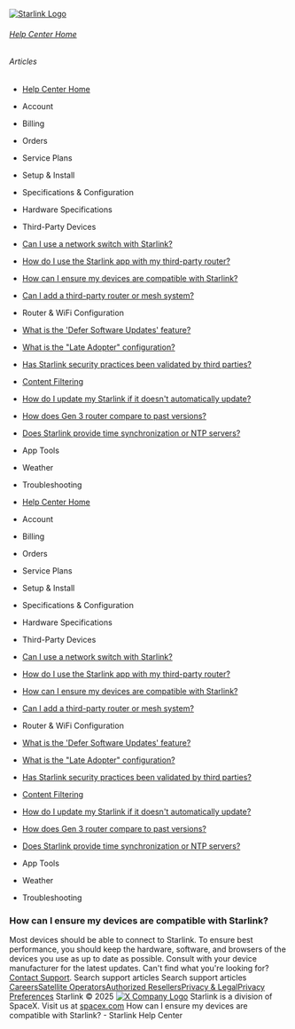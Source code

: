 [![Starlink Logo](https://www.starlink.com/_next/image?url=%2Fassets%2Fimages%2Flogo%2Flogo_white.png&w=3840&q=75)](https://www.starlink.com/support/article/<https:/www.starlink.com/>)
###### [Help Center Home](https://www.starlink.com/support/article/</support>)
###### Articles
  * [Help Center Home](https://www.starlink.com/support/article/</support>)
  * Account
  * Billing
  * Orders
  * Service Plans
  * Setup & Install
  * Specifications & Configuration
  * Hardware Specifications
  * Third-Party Devices
  * [Can I use a network switch with Starlink?](https://www.starlink.com/support/article/</support/article/0fe26b2b-ffab-001c-e950-7a07f3082e5d>)
  * [How do I use the Starlink app with my third-party router?](https://www.starlink.com/support/article/</support/article/27802782-944e-10aa-bc29-23ccbc1fce73>)
  * [How can I ensure my devices are compatible with Starlink?](https://www.starlink.com/support/article/</support/article/471fbaeb-08ad-e1d9-08f5-802e6e710e10>)
  * [Can I add a third-party router or mesh system?](https://www.starlink.com/support/article/</support/article/a206a55c-0597-2d06-1408-dea7dcf24221>)
  * Router & WiFi Configuration 
  * [What is the 'Defer Software Updates' feature?](https://www.starlink.com/support/article/</support/article/4331faa0-0edd-274e-6ace-7b3188afb4b4>)
  * [What is the "Late Adopter" configuration?](https://www.starlink.com/support/article/</support/article/219ac7cc-4436-8260-36bc-af0a6765d704>)
  * [Has Starlink security practices been validated by third parties?](https://www.starlink.com/support/article/</support/article/984d0c92-9fac-3036-1138-be0f390829dc>)
  * [Content Filtering](https://www.starlink.com/support/article/</support/article/1542bce8-8fa4-158f-5880-2dd366dec075>)
  * [How do I update my Starlink if it doesn't automatically update?](https://www.starlink.com/support/article/</support/article/44b964f6-a538-d7c1-b893-b02822f444b5>)
  * [How does Gen 3 router compare to past versions?](https://www.starlink.com/support/article/</support/article/f7105c55-8d50-ac74-fb47-210edc350f85>)
  * [Does Starlink provide time synchronization or NTP servers?](https://www.starlink.com/support/article/</support/article/0873e885-831a-9f4e-4808-2838a28f2e69>)
  * App Tools 
  * Weather 
  * Troubleshooting


  * [Help Center Home](https://www.starlink.com/support/article/</support>)
  * Account
  * Billing
  * Orders
  * Service Plans
  * Setup & Install
  * Specifications & Configuration
  * Hardware Specifications
  * Third-Party Devices
  * [Can I use a network switch with Starlink?](https://www.starlink.com/support/article/</support/article/0fe26b2b-ffab-001c-e950-7a07f3082e5d>)
  * [How do I use the Starlink app with my third-party router?](https://www.starlink.com/support/article/</support/article/27802782-944e-10aa-bc29-23ccbc1fce73>)
  * [How can I ensure my devices are compatible with Starlink?](https://www.starlink.com/support/article/</support/article/471fbaeb-08ad-e1d9-08f5-802e6e710e10>)
  * [Can I add a third-party router or mesh system?](https://www.starlink.com/support/article/</support/article/a206a55c-0597-2d06-1408-dea7dcf24221>)
  * Router & WiFi Configuration 
  * [What is the 'Defer Software Updates' feature?](https://www.starlink.com/support/article/</support/article/4331faa0-0edd-274e-6ace-7b3188afb4b4>)
  * [What is the "Late Adopter" configuration?](https://www.starlink.com/support/article/</support/article/219ac7cc-4436-8260-36bc-af0a6765d704>)
  * [Has Starlink security practices been validated by third parties?](https://www.starlink.com/support/article/</support/article/984d0c92-9fac-3036-1138-be0f390829dc>)
  * [Content Filtering](https://www.starlink.com/support/article/</support/article/1542bce8-8fa4-158f-5880-2dd366dec075>)
  * [How do I update my Starlink if it doesn't automatically update?](https://www.starlink.com/support/article/</support/article/44b964f6-a538-d7c1-b893-b02822f444b5>)
  * [How does Gen 3 router compare to past versions?](https://www.starlink.com/support/article/</support/article/f7105c55-8d50-ac74-fb47-210edc350f85>)
  * [Does Starlink provide time synchronization or NTP servers?](https://www.starlink.com/support/article/</support/article/0873e885-831a-9f4e-4808-2838a28f2e69>)
  * App Tools 
  * Weather 
  * Troubleshooting


### How can I ensure my devices are compatible with Starlink?
Most devices should be able to connect to Starlink. To ensure best performance, you should keep the hardware, software, and browsers of the devices you use as up to date as possible. Consult with your device manufacturer for the latest updates.
Can't find what you're looking for? [Contact Support](https://www.starlink.com/support/article/</support/tickets?sourceType=web_article_help_center&sourceValue=471fbaeb-08ad-e1d9-08f5-802e6e710e10>).
Search support articles
Search support articles
[Careers](https://www.starlink.com/support/article/<https:/www.spacex.com/careers>)[Satellite Operators](https://www.starlink.com/support/article/<https:/starlink.com/satellite-operators>)[Authorized Resellers](https://www.starlink.com/support/article/<https:/starlink.com/resellers>)[Privacy & Legal](https://www.starlink.com/support/article/<https:/starlink.com/legal>)[Privacy Preferences](https://www.starlink.com/support/article/<>)
Starlink © 2025
[![X Company Logo](https://www.starlink.com/assets/images/icons/x-logo.svg)](https://www.starlink.com/support/article/<https:/twitter.com/Starlink>)
Starlink is a division of SpaceX. Visit us at [spacex.com](https://www.starlink.com/support/article/<https:/www.spacex.com/>)
How can I ensure my devices are compatible with Starlink? - Starlink Help Center

